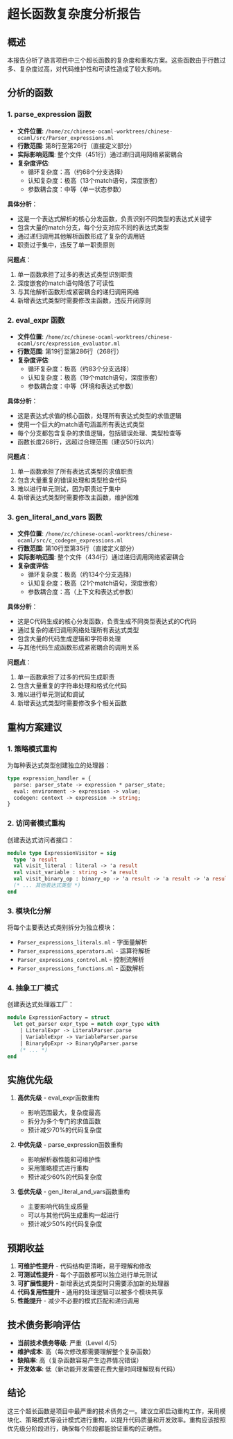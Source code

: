 # 超长函数复杂度分析报告

## 概述
本报告分析了骆言项目中三个超长函数的复杂度和重构方案。这些函数由于行数过多、复杂度过高，对代码维护性和可读性造成了较大影响。

## 分析的函数

### 1. parse_expression 函数
- **文件位置**: `/home/zc/chinese-ocaml-worktrees/chinese-ocaml/src/Parser_expressions.ml`
- **行数范围**: 第8行至第26行（直接定义部分）
- **实际影响范围**: 整个文件（451行）通过递归调用网络紧密耦合
- **复杂度评估**: 
  - 循环复杂度：高（约68个分支选择）
  - 认知复杂度：极高（13个match语句，深度嵌套）
  - 参数耦合度：中等（单一状态参数）

**具体分析**：
- 这是一个表达式解析的核心分发函数，负责识别不同类型的表达式关键字
- 包含大量的match分支，每个分支对应不同的表达式类型
- 通过递归调用其他解析函数形成了复杂的调用链
- 职责过于集中，违反了单一职责原则

**问题点**：
1. 单一函数承担了过多的表达式类型识别职责
2. 深度嵌套的match语句降低了可读性  
3. 与其他解析函数形成紧密耦合的递归调用网络
4. 新增表达式类型时需要修改主函数，违反开闭原则

### 2. eval_expr 函数  
- **文件位置**: `/home/zc/chinese-ocaml-worktrees/chinese-ocaml/src/expression_evaluator.ml`
- **行数范围**: 第19行至第286行（268行）
- **复杂度评估**:
  - 循环复杂度：极高（约83个分支选择）
  - 认知复杂度：极高（19个match语句，深度嵌套）
  - 参数耦合度：中等（环境和表达式参数）

**具体分析**：
- 这是表达式求值的核心函数，处理所有表达式类型的求值逻辑
- 使用一个巨大的match语句涵盖所有表达式类型
- 每个分支都包含复杂的求值逻辑，包括错误处理、类型检查等
- 函数长度268行，远超过合理范围（建议50行以内）

**问题点**：
1. 单一函数承担了所有表达式类型的求值职责
2. 包含大量重复的错误处理和类型检查代码
3. 难以进行单元测试，因为职责过于集中
4. 新增表达式类型时需要修改主函数，维护困难

### 3. gen_literal_and_vars 函数
- **文件位置**: `/home/zc/chinese-ocaml-worktrees/chinese-ocaml/src/c_codegen_expressions.ml`
- **行数范围**: 第10行至第35行（直接定义部分）
- **实际影响范围**: 整个文件（434行）通过递归调用网络紧密耦合
- **复杂度评估**:
  - 循环复杂度：极高（约134个分支选择）
  - 认知复杂度：极高（21个match语句，深度嵌套）
  - 参数耦合度：高（上下文和表达式参数）

**具体分析**：
- 这是C代码生成的核心分发函数，负责生成不同类型表达式的C代码
- 通过复杂的递归调用网络处理所有表达式类型
- 包含大量的代码生成逻辑和字符串处理
- 与其他代码生成函数形成紧密耦合的调用关系

**问题点**：
1. 单一函数承担了过多的代码生成职责
2. 包含大量重复的字符串处理和格式化代码
3. 难以进行单元测试和调试
4. 新增表达式类型时需要修改多个相关函数

## 重构方案建议

### 1. 策略模式重构
为每种表达式类型创建独立的处理器：
```ocaml
type expression_handler = {
  parse: parser_state -> expression * parser_state;
  eval: environment -> expression -> value;
  codegen: context -> expression -> string;
}
```

### 2. 访问者模式重构
创建表达式访问者接口：
```ocaml
module type ExpressionVisitor = sig
  type 'a result
  val visit_literal : literal -> 'a result
  val visit_variable : string -> 'a result
  val visit_binary_op : binary_op -> 'a result -> 'a result -> 'a result
  (* ... 其他表达式类型 *)
end
```

### 3. 模块化分解
将每个主要表达式类别拆分为独立模块：
- `Parser_expressions_literals.ml` - 字面量解析
- `Parser_expressions_operators.ml` - 运算符解析  
- `Parser_expressions_control.ml` - 控制流解析
- `Parser_expressions_functions.ml` - 函数解析

### 4. 抽象工厂模式
创建表达式处理器工厂：
```ocaml
module ExpressionFactory = struct
  let get_parser expr_type = match expr_type with
    | LiteralExpr -> LiteralParser.parse
    | VariableExpr -> VariableParser.parse
    | BinaryOpExpr -> BinaryOpParser.parse
    (* ... *)
end
```

## 实施优先级

1. **高优先级** - eval_expr函数重构
   - 影响范围最大，复杂度最高
   - 拆分为多个专门的求值函数
   - 预计减少70%的代码复杂度

2. **中优先级** - parse_expression函数重构
   - 影响解析器性能和可维护性
   - 采用策略模式进行重构
   - 预计减少60%的代码复杂度

3. **低优先级** - gen_literal_and_vars函数重构
   - 主要影响代码生成质量
   - 可以与其他代码生成重构一起进行
   - 预计减少50%的代码复杂度

## 预期收益

1. **可维护性提升** - 代码结构更清晰，易于理解和修改
2. **可测试性提升** - 每个子函数都可以独立进行单元测试
3. **可扩展性提升** - 新增表达式类型时只需要添加新的处理器
4. **代码复用性提升** - 通用的处理逻辑可以被多个模块共享
5. **性能提升** - 减少不必要的模式匹配和递归调用

## 技术债务影响评估

- **当前技术债务等级**: 严重（Level 4/5）
- **维护成本**: 高（每次修改都需要理解整个复杂函数）
- **缺陷率**: 高（复杂函数容易产生边界情况错误）
- **开发效率**: 低（新功能开发需要花费大量时间理解现有代码）

## 结论

这三个超长函数是项目中最严重的技术债务之一。建议立即启动重构工作，采用模块化、策略模式等设计模式进行重构，以提升代码质量和开发效率。重构应该按照优先级分阶段进行，确保每个阶段都能验证重构的正确性。